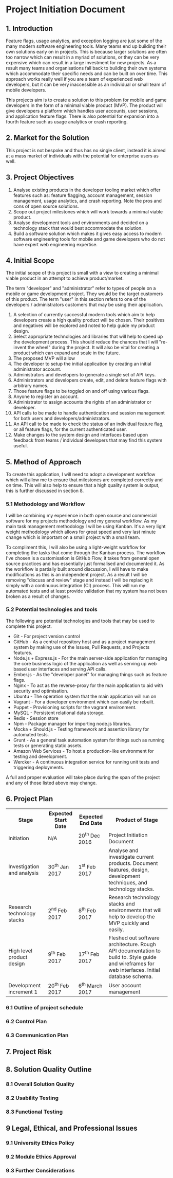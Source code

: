 <!--<div id="pageHeader">** PRCO304 - Elliot Blackburn**</div>-->
# Project Initiation Document

## 1. Introduction

Feature flags, usage analytics, and exception logging are just some of the many modern software engineering tools. Many teams end up building their own solutions early on in projects. This is because larger solutions are often too narrow which can result in a myriad of solutions, or they can be very expensive which can result in a large investment for new projects. As a result many teams and organisations fall back to building their own systems which accommodate their specific needs and can be built on over time. This approach works really well if you are a team of experienced web developers, but it can be very inaccessible as an individual or small team of mobile developers.

This projects aim is to create a solution to this problem for mobile and game developers in the form of a minimal viable product (MVP). The product will give developers a platform which handles user accounts, user sessions, and application feature flags. There is also potential for expansion into a fourth feature such as usage analytics or crash reporting.

## 2. Market for the Solution

<!-- Discuss what the market is, why it's there, and what key players are around it -->
This project is not bespoke and thus has no single client, instead it is aimed at a mass market of individuals with the potential for enterprise users as well.

<!-- Point out that the project will be aimed towards building an open source platform rather than closed source -->

## 3. Project Objectives

1. Analyse existing products in the developer tooling market which offer features such as: feature flagging, account management, session management, usage analytics, and crash reporting. Note the pros and cons of open source solutions.
2. Scope out project milestones which will work towards a minimal viable product.
3. Analyse development tools and environments and decided on a technology stack that would best accommodate the solution.
4. Build a software solution which makes it gives easy access to modern software engineering tools for mobile and game developers who do not have expert web engineering expertise.

## 4. Initial Scope

The initial scope of this project is small with a view to creating a minimal viable product in an attempt to achieve product/market.

The term "developer" and "administrator" refer to types of people on a mobile or game development project. They would be the target customers of this product. The term "user" in this section refers to one of the developers / administrators customers that may be using their application.

1. A selection of currently successful modern tools which aim to help developers create a high quality product will be chosen. Their positives and negatives will be explored and noted to help guide my product design.
3. Select appropriate technologies and libraries that will help to speed up the development process. This should reduce the chances that I will "re-invent the wheel" during the project. It will also be vital for creating a product which can expand and scale in the future.
4. The proposed MVP will allow
  1. The developer to setup the initial application by creating an initial administrator account.
  3. Administrators and developers to generate a single set of API keys.
  4. Administrators and developers create, edit, and delete feature flags with arbitrary names.
  5. Those feature flags to be toggled on and off using various flags.
  6. Anyone to register an account.
  7. Administrator to assign accounts the rights of an administrator or developer.
  8. API calls to be made to handle authentication and session management for both users and developers/administrators.
  9. An API call to be made to check the status of an individual feature flag, or all feature flags, for the current authenticated user.
5. Make changes to the system design and interfaces based upon feedback from teams / individual developers that may find this system useful.

## 5. Method of Approach

To create this application, I will need to adopt a development workflow which will allow me to ensure that milestones are completed correctly and on time. This will also help to ensure that a high quality system is output, this is further discussed in section 8.

### 5.1 Methodology and Workflow

I will be combining my experience in both open source and commercial software for my projects methodology and my general workflow. As my main task management methodology I will be using Kanban. It's a very light weight methodology which allows for great speed and very last minute change which is important on a small project with a small team.

To compliment this, I will also be using a light-weight workflow for completing the tasks that come through the Kanban process. The workflow I've chosen is a customisation is GitHub Flow, it takes from general open source practices and has essentially just formalised and documented it. As the workflow is partially built around discussion, I will have to make modifications as this is an independent project. As a result I will be removing "discuss and review" stage and instead I will be replacing it simply with a continuous integration (CI) process. This will run my automated tests and at least provide validation that my system has not been broken as a result of changes.

### 5.2 Potential technologies and tools

The following are potential technologies and tools that may be used to complete this project.

* Git - For project version control
* GitHub - As a central repository host and as a project management system by making use of the Issues, Pull Requests, and Projects features.
* Node.js + Express.js - For the main server-side application for managing the core business logic of the application as well as serving up web based user interfaces and serving API calls.
* Ember.js - As the "developer panel" for managing things such as feature flags.
* Nginx - To act as the reverse-proxy for the main application to aid with security and optimisation.
* Ubuntu - The operation system that the main application will run on
* Vagrant - For a developer environment which can easily be rebuilt.
* Puppet - Provisioning scripts for the vagrant environment.
* MySQL - Persistent relational data storage.
* Redis - Session store
* Npm - Package manager for importing node.js libraries.
* Mocka + Should.js - Testing framework and assertion library for automated tests.
* Grunt - As a general task automation system for things such as running tests or generating static assets.
* Amazon Web Services - To host a production-like environment for testing and development.
* Wercker - A continuous integration service for running unit tests and triggering deployments.

A full and proper evaluation will take place during the span of the project and any of those listed above may change.

## 6. Project Plan

<table id="projectPlan">
  <tr>
    <th>Stage</th>
    <th>Expected Start Date</th>
    <th>Expected End Date</th>
    <th>Product of Stage</th>
  </tr>
  <tr>
    <td>Initiation</td>
    <td>N/A</td>
    <td>20<sup>th</sup> Dec 2016</td>
    <td>Project Initiation Document</td>
  </tr>
  <tr>
    <td>Investigation and analysis</td>
    <td>30<sup>th</sup> Jan 2017</td>
    <td>1<sup>st</sup> Feb 2017</td>
    <td>Analyse and investigate current products. Document features, design, development techniques, and technology stacks.</td>
  </tr>
  <tr>
    <td>Research technology stacks</td>
    <td>2<sup>nd</sup> Feb 2017</td>
    <td>8<sup>th</sup> Feb 2017</td>
    <td>Research technology stacks and environments that will help to develop the MVP quickly and easily.</td>
  </tr>
  <tr>
    <td>High level product design</td>
    <td>9<sup>th</sup> Feb 2017</td>
    <td>17<sup>th</sup> Feb 2017</td>
    <td>Fleshed out software architecture. Rough API documentation to build to. Style guide and wireframes for web interfaces. Initial database schema.</td>
  </tr>
  <tr>
    <td>Development increment 1</td>
    <td>20<sup>th</sup> Feb 2017</td>
    <td>6<sup>th</sup> March 2017</td>
    <td>User account management </td>
  </tr>
</table>

### 6.1 Outline of project schedule

### 6.2 Control Plan

### 6.3 Communication Plan

## 7. Project Risk

## 8. Solution Quality Outline

### 8.1 Overall Solution Quality

### 8.2 Usability Testing

### 8.3 Functional Testing

## 9 Legal, Ethical, and Professional Issues

### 9.1 University Ethics Policy

### 9.2 Module Ethics Approval

### 9.3 Further Considerations
